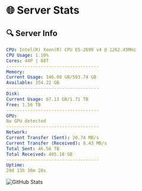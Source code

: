 # 🌐 Server Stats
## 🔍 Server Info
```yaml
CPU: Intel(R) Xeon(R) CPU E5-2699 v4 @ 1262.45MHz
CPU Usage: 1.10%
Cores: 44P | 88T
-----------------------------------
Memory:
Current Usage: 146.08 GB/503.74 GB
Available: 354.22 GB
-----------------------------------
Disk:
Current Usage: 67.13 GB/1.71 TB
Free: 1.56 TB
-----------------------------------
GPU:
No GPU detected
-----------------------------------
Network:
Current Transfer (Sent): 20.74 MB/s
Current Transfer (Received): 8.43 MB/s
Total Sent: 46.56 TB
Total Received: 405.18 GB
-----------------------------------
Uptime:
29d 13h 36m 28s
```
![GitHub Stats](https://img.shields.io/badge/Updated-2025-04-06_10:59:17-blue)